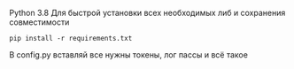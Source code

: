 
Python 3.8
Для быстрой установки всех необходимых либ и сохранения совместимости

`pip install -r requirements.txt`

В config.py вставляй все нужны токены, лог пассы и всё такое